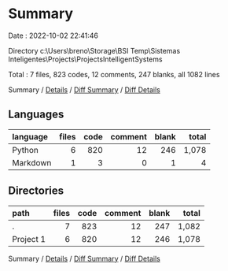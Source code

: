 # Summary

Date : 2022-10-02 22:41:46

Directory c:\\Users\\breno\\Storage\\BSI Temp\\Sistemas Inteligentes\\Projects\\ProjectsIntelligentSystems

Total : 7 files,  823 codes, 12 comments, 247 blanks, all 1082 lines

Summary / [Details](details.md) / [Diff Summary](diff.md) / [Diff Details](diff-details.md)

## Languages
| language | files | code | comment | blank | total |
| :--- | ---: | ---: | ---: | ---: | ---: |
| Python | 6 | 820 | 12 | 246 | 1,078 |
| Markdown | 1 | 3 | 0 | 1 | 4 |

## Directories
| path | files | code | comment | blank | total |
| :--- | ---: | ---: | ---: | ---: | ---: |
| . | 7 | 823 | 12 | 247 | 1,082 |
| Project 1 | 6 | 820 | 12 | 246 | 1,078 |

Summary / [Details](details.md) / [Diff Summary](diff.md) / [Diff Details](diff-details.md)